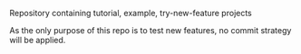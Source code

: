 Repository containing tutorial, example, try-new-feature projects

As the only purpose of this repo is to test new features, no commit strategy will be applied.

